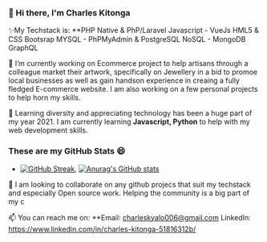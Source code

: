 ### 👋 Hi there, I'm Charles Kitonga

✨My Techstack is:
      **PHP Native & PhP/Laravel
        Javascript - VueJs
        HML5 & CSS
        Bootsrap
        MYSQL - PhPMyAdmin & PostgreSQL
        NoSQL - MongoDB
        GraphQL

🔭 I’m currently working on Ecommerce project to help artisans through a colleague market their artwork, specifically on Jewellery in a bid to promoe local businesses as well as gain handson experience in creaing a fully fledged E-commerce website. I am also working on a few personal projects to help horn my skills.

🤔 Learning diversity and appreciating technology has been a huge part of my year 2021. I am currently learning **Javascript, Python** to help with my web development skills.

### These are my GitHub Stats 😄
- [![GitHub Streak](https://github-readme-streak-stats.herokuapp.com?user=CharlesKitonga&theme=tokyonight&date_format=M%20j%5B%2C%20Y%5D)](https://git.io/streak-stats), [![Anurag's GitHub stats](https://github-readme-stats.vercel.app/api?username=CharlesKitonga&count_private=true&show_icons=true&theme=tokyonight)](https://github.com/anuraghazra/github-readme-stats)

👯 I am looking to collaborate on any github projecs that suit my techstack and especially Open source work. Helping the community is a big part of my c

📫 You can reach me on:
      **Email: charleskyalo006@gmail.com
        LinkedIn: https://www.linkedin.com/in/charles-kitonga-51816312b/   
   
<!--
**CharlesKitonga/CharlesKitonga** is a ✨ _special_ ✨ repository because its `README.md` (this file) appears on your GitHub profile.

Here are some ideas to get you started:

- 🔭 I’m currently working on Ecommerce project to help artisans through a colleague market their artwork, specifically on Jewellery in a bid to promoe local businesses as well as gain handson experience in creaing a fully fledged E-commerce website. I am also working on a few personal projects to help horn my skills.
- 🌱 I’m currently learning ...
- 👯 I’m looking to collaborate on ...
- 🤔 I’m looking for help with ...
- 💬 Ask me about ...
- 📫 How to reach me: ...
- 😄 Pronouns: ...
- ⚡ Fun fact: ...
-->
